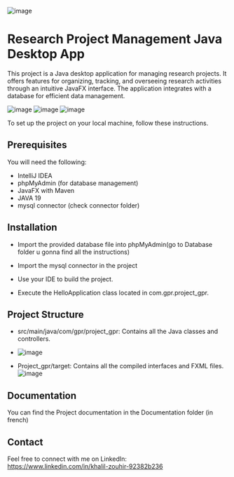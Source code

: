![image](https://github.com/user-attachments/assets/fc1ff3cb-7aab-4194-a4ed-215dd3b3ce21)
# Research Project Management Java Desktop App
This project is a Java desktop application for managing research projects. It offers features for organizing, tracking, and overseeing research activities through an intuitive JavaFX interface. The application integrates with a database for efficient data management.

![image](https://github.com/user-attachments/assets/af09cbd0-3fb2-4d05-a288-d062556c04de)
![image](https://github.com/user-attachments/assets/a991f487-e672-4ce6-91b8-39920f07a50a)
![image](https://github.com/user-attachments/assets/2e0d96df-c2a5-40f7-a668-a62b7281b86c)

To set up the project on your local machine, follow these instructions.

## Prerequisites
You will need the following:

* IntelliJ IDEA
* phpMyAdmin (for database management)
* JavaFX with Maven
* JAVA 19
* mysql connector (check connector folder)

## Installation
* Import the provided database file into phpMyAdmin(go to Database folder u gonna find all the instructions)

* Import the mysql connector in the project

* Use your IDE to build the project.

* Execute the HelloApplication class located in com.gpr.project_gpr.

## Project Structure
* src/main/java/com/gpr/project_gpr: Contains all the Java classes and controllers.
* ![image](https://github.com/user-attachments/assets/7ad5768a-4bbd-4b97-bf95-552828f8f8b1)

* Project_gpr/target: Contains all the compiled interfaces and FXML files.
![image](https://github.com/user-attachments/assets/54b593c1-a8a5-4aca-a011-7a12145c242a)

## Documentation 
You can find the Project documentation in the Documentation folder (in french)

## Contact 
Feel free to connect with me on LinkedIn: https://www.linkedin.com/in/khalil-zouhir-92382b236
